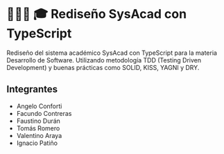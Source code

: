 # 👨🏽‍💻 🎓 Rediseño SysAcad con TypeScript

Rediseño del sistema académico SysAcad con TypeScript para la materia Desarrollo de Software. Utilizando metodología TDD (Testing Driven Development) y buenas prácticas como SOLID, KISS, YAGNI y DRY.


## Integrantes
- Angelo Conforti
- Facundo Contreras
- Faustino Durán
- Tomás Romero
- Valentino Araya 
- Ignacio Patiño
